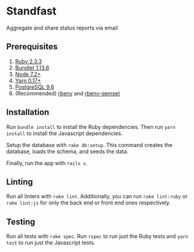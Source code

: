 # Standfast

Aggregate and share status reports via email

## Prerequisites

1. [Ruby 2.3.3](https://www.ruby-lang.org/en/)
2. [Bundler 1.13.6](http://bundler.io/)
3. [Node 7.2+](https://nodejs.org/en/)
4. [Yarn 0.17+](https://yarnpkg.com/)
5. [PostgreSQL 9.6](https://www.postgresql.org/)
6. (Recommended) [rbenv](https://github.com/rbenv/rbenv) and [rbenv-gemset](https://github.com/jf/rbenv-gemset)

## Installation

Run `bundle install` to install the Ruby dependencies. Then run `yarn install` to install the Javascript dependencies.

Setup the database with `rake db:setup`. This command creates the database, loads the schema, and seeds the data.

Finally, run the app with `rails s`.

## Linting

Run all linters with `rake lint`. Additionally, you can run `rake lint:ruby` or `rake lint:js` for only the back end or front end ones respectively.

## Testing

Run all tests with `rake spec`. Run `rspec` to run just the Ruby tests and `yarn test` to run just the Javascript tests.

